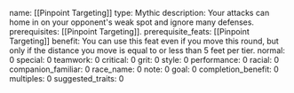 name: [[Pinpoint Targeting]]
type: Mythic
description: Your attacks can home in on your opponent's weak spot and ignore many defenses.
prerequisites: [[Pinpoint Targeting]].
prerequisite_feats: [[Pinpoint Targeting]]
benefit: You can use this feat even if you move this round, but only if the distance you move is equal to or less than 5 feet per tier.
normal: 0
special: 0
teamwork: 0
critical: 0
grit: 0
style: 0
performance: 0
racial: 0
companion_familiar: 0
race_name: 0
note: 0
goal: 0
completion_benefit: 0
multiples: 0
suggested_traits: 0
